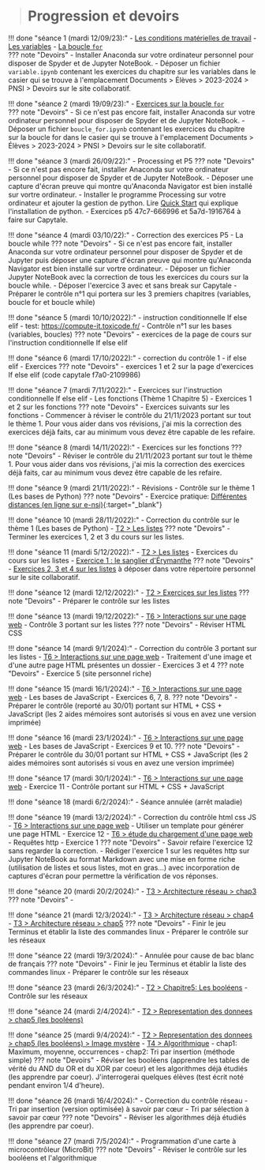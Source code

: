 ># Progression et devoirs

!!! done "séance 1 (mardi 12/09/23):"
    - [Les conditions matérielles de travail](T7_Divers/1_Conseils_generaux/cours.md)
    - [Les variables](T1_Les_bases_de_Python/Chapitre_1:_Variables/cours.md)
    - [La boucle `for`](T1_Les_bases_de_Python/Chapitre_2:_La_boucle_for/cours.md)    
    ??? note "Devoirs"
        - Installer Anaconda sur votre ordinateur personnel pour disposer de Spyder et de Jupyter NoteBook.
        - Déposer un fichier `variable.ipynb` contenant les exercices du chapitre sur les variables dans le casier qui se trouve à l'emplacement Documents > Élèves > 2023-2024 > PNSI > Devoirs sur le site collaboratif.

!!! done "séance 2 (mardi 19/09/23):"
    - [Exercices sur la boucle `for`](T1_Les_bases_de_Python/Chapitre_2:_La_boucle_for/exercices.md)    
    ??? note "Devoirs"
        - Si ce n'est pas encore fait, installer Anaconda sur votre ordinateur personnel pour disposer de Spyder et de Jupyter NoteBook.
        - Déposer un fichier `boucle_for.ipynb` contenant les exercices du chapitre sur la boucle for dans le casier qui se trouve à l'emplacement Documents > Élèves > 2023-2024 > PNSI > Devoirs sur le site collaboratif.
        
!!! done "séance 3 (mardi 26/09/22):"
    - Processing et P5 
    ??? note "Devoirs"
        - Si ce n'est pas encore fait, installer Anaconda sur votre ordinateur personnel pour disposer de Spyder et de Jupyter NoteBook.
        - Déposer une capture d'écran preuve qui montre qu'Anaconda Navigator est bien installé sur vortre ordinateur.
        - Installer le programme Processing sur votre ordinateur et ajouter la gestion de python. Lire [Quick Start](https://github.com/jdf/processing.py#python-mode-for-processing) qui explique l'installation de python.
        - Exercices p5  47c7-666996 et 5a7d-1916764 à faire sur Capytale.

!!! done "séance 4 (mardi 03/10/22):"
    - Correction des exercices P5
    - La boucle while 
    ??? note "Devoirs"
        - Si ce n'est pas encore fait, installer Anaconda sur votre ordinateur personnel pour disposer de Spyder et de Jupyter puis déposer une capture d'écran preuve qui montre qu'Anaconda Navigator est bien installé sur vortre ordinateur.
        - Déposer un fichier Jupyter NoteBook avec la correction de tous les exercices du cours sur la boucle while.
        - Déposer l'exercice 3 avec et sans break sur Capytale
        - Préparer le contrôle n°1  qui portera sur les 3 premiers chapitres (variables, boucle for et boucle while)


!!! done "séance 5 (mardi 10/10/2022):"
    - instruction conditionnelle If else elif
    - test: https://compute-it.toxicode.fr/
    - Contrôle n°1 sur les bases (variables, boucles)
    ??? note "Devoirs"
        - exercices de la page de cours sur l'instruction conditionnelle If else elif


!!! done "séance 6 (mardi 17/10/2022):"
    - correction du contrôle 1
    - if else elif
    - Exercices
    ??? note "Devoirs"
        - exercices 1 et 2 sur la page d'exercices If else elif (code capytale f7a0-2109986)

!!! done "séance 7 (mardi 7/11/2022):"
    - Exercices sur l'instruction conditionnelle If else elif
    - Les fonctions (Thème 1 Chapitre 5) 
    - Exercices 1 et 2 sur les fonctions
    ??? note "Devoirs"
        - Exercices suivants sur les fonctions
        - Commencer à réviser le contrôle du 21/11/2023 portant sur tout le thème 1. Pour vous aider dans vos révisions, j'ai mis la correction des exercices déjà faits, car au minimum vous devez être capable de les refaire.

!!! done "séance 8 (mardi 14/11/2022):"
    - Exercices sur les fonctions
    ??? note "Devoirs"
        - Réviser le contrôle du 21/11/2023 portant sur tout le thème 1. Pour vous aider dans vos révisions, j'ai mis la correction des exercices déjà faits, car au minimum vous devez être capable de les refaire.

!!! done "séance 9 (mardi 21/11/2022):"
    - Révisions
    - Contrôle sur le thème 1 (Les bases de Python)
    ??? note "Devoirs"
        - Exercice pratique: [Différentes distances (en ligne sur e-nsi)](https://e-nsi.gitlab.io/pratique/N0/440-distances/sujet/){:target="_blank"}

!!! done "séance 10 (mardi 28/11/2022):"
    - Correction du contrôle sur le thème 1 (Les bases de Python)
    - [T2 > Les listes](T2_Representation_des_donnees/Chapitre_1:_Listes/cours.md)
    ??? note "Devoirs"
        - Terminer les exercices 1, 2 et 3 du cours sur les listes.

!!! done "séance 11 (mardi 5/12/2022):"
    - [T2 > Les listes](T2_Representation_des_donnees/Chapitre_1:_Listes/cours.md)
    - Exercices du cours sur les listes
    - [Exercice 1 : le sanglier d'Érymanthe](T2_Representation_des_donnees/Chapitre_1:_Listes/exercices.md)
    ??? note "Devoirs"
        - [Exercices 2, 3 et 4 sur les listes](T2_Representation_des_donnees/Chapitre_1:_Listes/exercices.md) à déposer dans votre répertoire personnel sur le site collaboratif.

!!! done "séance 12 (mardi 12/12/2022):"
    - [T2 > Exercices sur les listes](T2_Representation_des_donnees/Chapitre_1:_Listes/exercices.md)
    ??? note "Devoirs"
        - Préparer le contrôle sur les listes

!!! done "séance 13 (mardi 19/12/2022):"
    - [T6 > Interactions sur une page web](T6_IHM_Web/Chapitre_1:_Interactions_page_web/cours.md)
    - Contrôle 3 portant sur les listes
    ??? note "Devoirs"
        - Réviser HTML CSS

!!! done "séance 14 (mardi 9/1/2024):"
    - Correction du contrôle 3 portant sur les listes
    - [T6 > Interactions sur une page web](T6_IHM_Web/Chapitre_1:_Interactions_page_web/cours.md)
    - Traitement d'une image et d'une autre page HTML présentes un dossier
    - Exercices 3 et 4
    ??? note "Devoirs"
        - Exercice 5 (site personnel riche)

!!! done "séance 15 (mardi 16/1/2024):"
    - [T6 > Interactions sur une page web](T6_IHM_Web/Chapitre_1:_Interactions_page_web/cours.md)
    - Les bases de JavaScript
    - Exercices 6, 7, 8.
    ??? note "Devoirs"
        - Préparer le contrôle (reporté au 30/01) portant sur HTML + CSS + JavaScript (les 2 aides mémoires sont autorisés si vous en avez une version imprimée)

!!! done "séance 16 (mardi 23/1/2024):"
    - [T6 > Interactions sur une page web](T6_IHM_Web/Chapitre_1:_Interactions_page_web/cours.md)
    - Les bases de JavaScript
    - Exercices 9 et 10.
    ??? note "Devoirs"
        - Préparer le contrôle du 30/01 portant sur HTML + CSS + JavaScript (les 2 aides mémoires sont autorisés si vous en avez une version imprimée)

!!! done "séance 17 (mardi 30/1/2024):"
    - [T6 > Interactions sur une page web](T6_IHM_Web/Chapitre_1:_Interactions_page_web/cours.md)
    - Exercice 11
    - Contrôle portant sur HTML + CSS + JavaScript

!!! done "séance 18 (mardi 6/2/2024):"
    - Séance annulée (arrêt maladie)

!!! done "séance 19 (mardi 13/2/2024):"
    - Correction du contrôle html css JS
    - [T6 > Interactions sur une page web](T6_IHM_Web/Chapitre_1:_Interactions_page_web/cours.md)
        - Utiliser un template pour générer une page HTML
        - Exercice 12
    - [T6 > étude du chargement d'une page web](T6_IHM_Web/Chapitre_2:_Protocole_HTTP/cours.md)
        - Requêtes http
        - Exercice 1
    ??? note "Devoirs"
        - Savoir refaire l'exercice 12 sans regarder la correction.
        - Rédiger l'exercice 1 sur les requêtes http sur Jupyter NoteBook au format Markdown avec une mise en forme riche (utilisation de listes et sous listes, mot en gras...) avec incorporation de captures d'écran pour permettre la vérification de vos réponses. 

!!! done "séance 20 (mardi 20/2/2024):"
    - [T3 > Architecture réseau > chap3](T3_Architecture_materielle/Chapitre_3:_Architecture_reseau/cours.md)
    ??? note "Devoirs"
        - 

!!! done "séance 21 (mardi 12/3/2024):"
    - [T3 > Architecture réseau > chap4](T3_Architecture_materielle/Chapitre_4:_Protocoles_de_communication/cours.md)
    - [T3 > Architecture réseau > chap5](T3_Architecture_materielle/Chapitre_5:_Decouverte_des_commandes_Linux/cours.md)
    ??? note "Devoirs"
        - Finir le jeu Terminus et établir la liste des commandes linux 
        - Préparer le contrôle sur les réseaux

!!! done "séance 22 (mardi 19/3/2024):"
    - Annulée pour cause de bac blanc de français
    ??? note "Devoirs"
        - Finir le jeu Terminus et établir la liste des commandes linux 
        - Préparer le contrôle sur les réseaux
    
    
!!! done "séance 23 (mardi 26/3/2024):"
    - [T2 > Chapitre5: Les booléens](T2_Representation_des_donnees/Chapitre_5:_Booleens/cours.md)
    - Contrôle sur les réseaux

!!! done "séance 24 (mardi 2/4/2024):"
    - [T2 > Representation des donnees > chap5 (les booléens)](T2_Representation_des_donnees/Chapitre_5:_Booleens/cours.md)


!!! done "séance 25 (mardi 9/4/2024):"
    - [T2 > Representation des donnees > chap5 (les booléens) > Image mystère](T2_Representation_des_donnees/Chapitre_5:_Booleens/cours.md)
    - [T4 > Algorithmique](T4_Algorithmique/Chapitre_1:_Extremums_et_moyennes/cours.md)
        - chap1: Maximum, moyenne, occurrences
        - chap2: Tri par insertion (méthode simple) 
    ??? note "Devoirs"
        - Réviser les booléens (apprendre les tables de vérité du AND du OR et du XOR par coeur) et les algorithmes déjà étudiés (les apprendre par coeur). J'interrogerai quelques élèves (test écrit noté pendant environ 1/4 d'heure). 

!!! done "séance 26 (mardi 16/4/2024):"
    - Correction du contrôle réseau
    - Tri par insertion (version optimisée) à savoir par cœur
    - Tri par sélection à savoir par cœur
    ??? note "Devoirs"
        - Réviser les algorithmes déjà étudiés (les apprendre par coeur).
        

!!! done "séance 27 (mardi 7/5/2024):"
    - Programmation d'une carte à microcontrôleur (MicroBit)
    ??? note "Devoirs"
        - Réviser le contrôle sur les booléens et l'algorithmique
